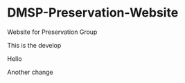 # DMSP-Preservation-Website
Website for Preservation Group

This is the develop

Hello

Another change
